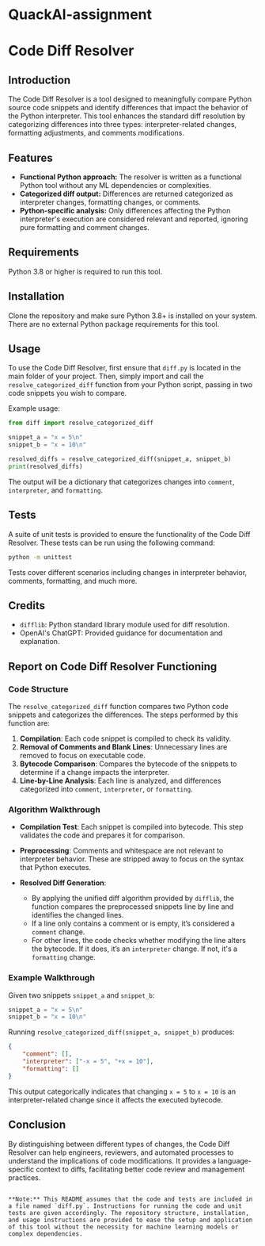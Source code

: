 # QuackAI-assignment

# Code Diff Resolver

## Introduction

The Code Diff Resolver is a tool designed to meaningfully compare Python source code snippets and identify differences that impact the behavior of the Python interpreter. This tool enhances the standard diff resolution by categorizing differences into three types: interpreter-related changes, formatting adjustments, and comments modifications.

## Features

- **Functional Python approach:** The resolver is written as a functional Python tool without any ML dependencies or complexities.
- **Categorized diff output:** Differences are returned categorized as interpreter changes, formatting changes, or comments.
- **Python-specific analysis:** Only differences affecting the Python interpreter's execution are considered relevant and reported, ignoring pure formatting and comment changes.

## Requirements

Python 3.8 or higher is required to run this tool.

## Installation

Clone the repository and make sure Python 3.8+ is installed on your system. There are no external Python package requirements for this tool.

## Usage

To use the Code Diff Resolver, first ensure that `diff.py` is located in the main folder of your project. Then, simply import and call the `resolve_categorized_diff` function from your Python script, passing in two code snippets you wish to compare.

Example usage:

```python
from diff import resolve_categorized_diff

snippet_a = "x = 5\n"
snippet_b = "x = 10\n"

resolved_diffs = resolve_categorized_diff(snippet_a, snippet_b)
print(resolved_diffs)
```

The output will be a dictionary that categorizes changes into `comment`, `interpreter`, and `formatting`.

## Tests

A suite of unit tests is provided to ensure the functionality of the Code Diff Resolver. These tests can be run using the following command:

```bash
python -m unittest
```

Tests cover different scenarios including changes in interpreter behavior, comments, formatting, and much more.

## Credits

- `difflib`: Python standard library module used for diff resolution.
- OpenAI's ChatGPT: Provided guidance for documentation and explanation.

## Report on Code Diff Resolver Functioning

### Code Structure

The `resolve_categorized_diff` function compares two Python code snippets and categorizes the differences. The steps performed by this function are:

1. **Compilation**: Each code snippet is compiled to check its validity.
2. **Removal of Comments and Blank Lines**: Unnecessary lines are removed to focus on executable code.
3. **Bytecode Comparison**: Compares the bytecode of the snippets to determine if a change impacts the interpreter.
4. **Line-by-Line Analysis**: Each line is analyzed, and differences categorized into `comment`, `interpreter`, or `formatting`.

### Algorithm Walkthrough

- **Compilation Test**: Each snippet is compiled into bytecode. This step validates the code and prepares it for comparison.
  
- **Preprocessing**: Comments and whitespace are not relevant to interpreter behavior. These are stripped away to focus on the syntax that Python executes.

- **Resolved Diff Generation**: 
  - By applying the unified diff algorithm provided by `difflib`, the function compares the preprocessed snippets line by line and identifies the changed lines.
  - If a line only contains a comment or is empty, it’s considered a `comment` change.
  - For other lines, the code checks whether modifying the line alters the bytecode. If it does, it’s an `interpreter` change. If not, it's a `formatting` change.

### Example Walkthrough

Given two snippets `snippet_a` and `snippet_b`:

```python
snippet_a = "x = 5\n"
snippet_b = "x = 10\n"
```

Running `resolve_categorized_diff(snippet_a, snippet_b)` produces:

```json
{
    "comment": [],
    "interpreter": ["-x = 5", "+x = 10"],
    "formatting": []
}
```

This output categorically indicates that changing `x = 5` to `x = 10` is an interpreter-related change since it affects the executed bytecode.

## Conclusion

By distinguishing between different types of changes, the Code Diff Resolver can help engineers, reviewers, and automated processes to understand the implications of code modifications. It provides a language-specific context to diffs, facilitating better code review and management practices.
```

**Note:** This README assumes that the code and tests are included in a file named `diff.py`. Instructions for running the code and unit tests are given accordingly. The repository structure, installation, and usage instructions are provided to ease the setup and application of this tool without the necessity for machine learning models or complex dependencies.